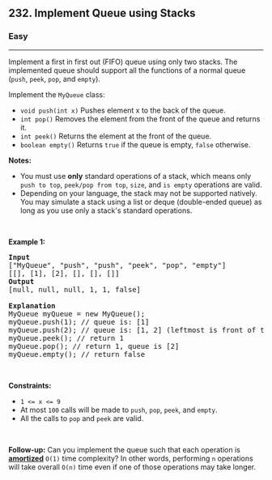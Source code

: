 <h2>232. Implement Queue using Stacks</h2><h3>Easy</h3><hr><div style="user-select: auto;"><p style="user-select: auto;">Implement a first in first out (FIFO) queue using only two stacks. The implemented queue should support all the functions of a normal queue (<code style="user-select: auto;">push</code>, <code style="user-select: auto;">peek</code>, <code style="user-select: auto;">pop</code>, and <code style="user-select: auto;">empty</code>).</p>

<p style="user-select: auto;">Implement the <code style="user-select: auto;">MyQueue</code> class:</p>

<ul style="user-select: auto;">
	<li style="user-select: auto;"><code style="user-select: auto;">void push(int x)</code> Pushes element x to the back of the queue.</li>
	<li style="user-select: auto;"><code style="user-select: auto;">int pop()</code> Removes the element from the front of the queue and returns it.</li>
	<li style="user-select: auto;"><code style="user-select: auto;">int peek()</code> Returns the element at the front of the queue.</li>
	<li style="user-select: auto;"><code style="user-select: auto;">boolean empty()</code> Returns <code style="user-select: auto;">true</code> if the queue is empty, <code style="user-select: auto;">false</code> otherwise.</li>
</ul>

<p style="user-select: auto;"><strong style="user-select: auto;">Notes:</strong></p>

<ul style="user-select: auto;">
	<li style="user-select: auto;">You must use <strong style="user-select: auto;">only</strong> standard operations of a stack, which means only <code style="user-select: auto;">push to top</code>, <code style="user-select: auto;">peek/pop from top</code>, <code style="user-select: auto;">size</code>, and <code style="user-select: auto;">is empty</code> operations are valid.</li>
	<li style="user-select: auto;">Depending on your language, the stack may not be supported natively. You may simulate a stack using a list or deque (double-ended queue) as long as you use only a stack's standard operations.</li>
</ul>

<p style="user-select: auto;">&nbsp;</p>
<p style="user-select: auto;"><strong style="user-select: auto;">Example 1:</strong></p>

<pre style="user-select: auto;"><strong style="user-select: auto;">Input</strong>
["MyQueue", "push", "push", "peek", "pop", "empty"]
[[], [1], [2], [], [], []]
<strong style="user-select: auto;">Output</strong>
[null, null, null, 1, 1, false]

<strong style="user-select: auto;">Explanation</strong>
MyQueue myQueue = new MyQueue();
myQueue.push(1); // queue is: [1]
myQueue.push(2); // queue is: [1, 2] (leftmost is front of the queue)
myQueue.peek(); // return 1
myQueue.pop(); // return 1, queue is [2]
myQueue.empty(); // return false
</pre>

<p style="user-select: auto;">&nbsp;</p>
<p style="user-select: auto;"><strong style="user-select: auto;">Constraints:</strong></p>

<ul style="user-select: auto;">
	<li style="user-select: auto;"><code style="user-select: auto;">1 &lt;= x &lt;= 9</code></li>
	<li style="user-select: auto;">At most <code style="user-select: auto;">100</code>&nbsp;calls will be made to <code style="user-select: auto;">push</code>, <code style="user-select: auto;">pop</code>, <code style="user-select: auto;">peek</code>, and <code style="user-select: auto;">empty</code>.</li>
	<li style="user-select: auto;">All the calls to <code style="user-select: auto;">pop</code> and <code style="user-select: auto;">peek</code> are valid.</li>
</ul>

<p style="user-select: auto;">&nbsp;</p>
<p style="user-select: auto;"><strong style="user-select: auto;">Follow-up:</strong> Can you implement the queue such that each operation is <strong style="user-select: auto;"><a href="https://en.wikipedia.org/wiki/Amortized_analysis" target="_blank" style="user-select: auto;">amortized</a></strong> <code style="user-select: auto;">O(1)</code> time complexity? In other words, performing <code style="user-select: auto;">n</code> operations will take overall <code style="user-select: auto;">O(n)</code> time even if one of those operations may take longer.</p>
</div>